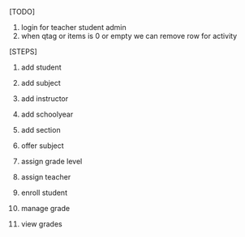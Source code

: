 [TODO]
1. login for teacher student admin
2. when qtag or items is 0 or empty we can remove row for activity


[STEPS]
1. add student
2. add subject
3. add instructor
4. add schoolyear
5. add section

1. offer subject
2. assign grade level
3. assign teacher
4. enroll student
5. manage grade
6. view grades